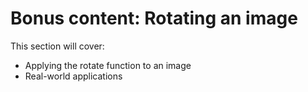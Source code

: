 # Bonus content: Rotating an image

This section will cover:
- Applying the rotate function to an image
- Real-world applications
